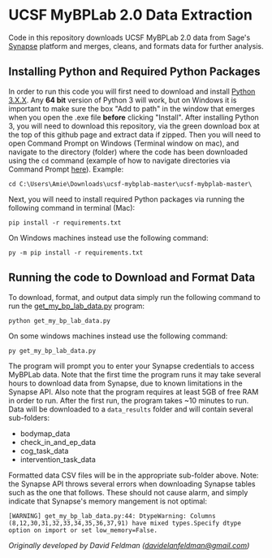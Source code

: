 # UCSF MyBPLab 2.0 Data Extraction
Code in this repository downloads UCSF MyBPLab 2.0 data from Sage's [Synapse](https://synapse.org) platform and merges, cleans, and formats data for further analysis. 

## Installing Python and Required Python Packages
In order to run this code you will first need to download and install [Python 3.X.X](https://www.python.org/downloads/). Any **64 bit** version of Python 3 will work, but on Windows it is important to make sure the box "Add to path" in the window that emerges when you open the .exe file **before** clicking "Install". After installing Python 3, you will need to download this repository, via the green download box at the top of this github page and extract data if zipped. Then you will need to open Command Prompt on Windows (Terminal window on mac), and navigate to the directory (folder) where the code has been downloaded using the ```cd``` command (example of how to navigate directories via Command Prompt [here](https://www.youtube.com/watch?v=MBBWVgE0ewk)). Example:

    cd C:\Users\Amie\Downloads\ucsf-mybplab-master\ucsf-mybplab-master\

Next, you will need to install required Python packages via running the following command in terminal (Mac):

    pip install -r requirements.txt 
    
On Windows machines instead use the following command:

    py -m pip install -r requirements.txt

## Running the code to Download and Format Data
To download, format, and output data simply run the following command to run the [get_my_bp_lab_data.py](get_my_bp_lab_data.py) program:

    python get_my_bp_lab_data.py
    
On some windows machines instead use the following command:

    py get_my_bp_lab_data.py

The program will prompt you to enter your Synapse credentials to access MyBPLab data. Note that the first time the program runs it may take several hours to download data from Synapse, due to known limitations in the Synapse API. Also note that the program requires at least 5GB of free RAM in order to run. After the first run, the program takes ~10 minutes to run. Data will be downloaded to a ```data_results``` folder and will contain several sub-folders:
* bodymap_data
* check_in_and_ep_data
* cog_task_data
* intervention_task_data


Formatted data CSV files will be in the appropriate sub-folder above. Note: the Synapse API throws several errors when downloading Synapse tables such as the one that follows. These should not cause alarm, and simply indicate that Synapse's memory mangement is not optimal:

    [WARNING] get_my_bp_lab_data.py:44: DtypeWarning: Columns (8,12,30,31,32,33,34,35,36,37,91) have mixed types.Specify dtype option on import or set low_memory=False.

*Originally developed by David Feldman (davidelanfeldman@gmail.com)*

